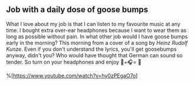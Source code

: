 ## Job with a daily dose of goose bumps



What I love about my job is that I can listen to my favourite music at any time. I bought extra over-ear headphones because I want to wear them as long as possible without pain. In what other job would I have goose bumps early in the morning?
This morning from a cover of a song by *Heinz Rudolf Kunze*. Even if you don't understand the lyrics, you'll get goosebumps anyway, didn't you? Who would have thought that German can sound so tender. So turn on your headphones and enjoy 🙂+🎧️= 🦆

%[https://www.youtube.com/watch?v=hy0zPEgaO7o]



